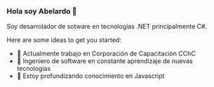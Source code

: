 ### Hola soy Abelardo 👋

Soy desarrolador de sotware en tecnologías .NET principalmente C#. 

Here are some ideas to get you started:

- 🔭 Actualmente trabajo en Corporación de Capacitación CChC
- 🌱 Ingeniero de software en constante aprendizaje de nuevas tecnologías
- 👯 Estoy profundizando conocimiento en Javascript
